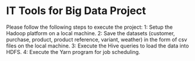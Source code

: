 # IT Tools for Big Data Project

Please follow the following steps to execute the project:
1: Setup the Hadoop platform on a local machine.
2: Save the datasets (customer, purchase, product, product reference, variant, weather) in the form of csv files on the local machine.
3: Execute the Hive queries to load the data into HDFS.
4: Execute the Yarn program for job scheduling.
